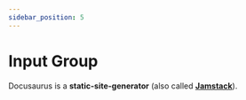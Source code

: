 ```yaml
---
sidebar_position: 5
---
```


# Input Group

Docusaurus is a **static-site-generator** (also called **[Jamstack](https://jamstack.org/)**).
